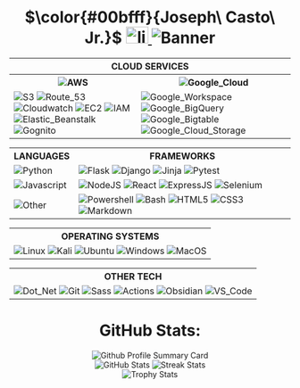 <html>

<body>
    <div>
        <div>
            <h1 align="center">
               $\color{#00bfff}{Joseph\ Casto\ Jr.}$
                <span id="linkedin_logo">
                    <a href="https://linkedin.com/in/joseph-casto-jr/" target="blank"><img src="https://raw.githubusercontent.com/rahuldkjain/github-profile-readme-generator/master/src/images/icons/Social/linked-in-alt.svg" alt="linkedin" height="30" width="40"/>
                    </a>
                    <img alt="Banner" src="https://readme-typing-svg.demolab.com/?lines=Full-stack%20development;Cybersecurity;Network%20Engineering;20%2B%20years%20of%20technology%20experience;Always%20building%20&font=Merriweather%20Sans%20Code&center=true&width=640&height=45&color=yellow&vCenter=false&pause=1000&size=30"/>
                </span>
            </h1>
        </div>
    </div>
    <table>
        <tr>
            <th id="cloud_services" colspan="2">
                CLOUD SERVICES
            </th>
        </tr>
        <tr>
            <th>
                <img alt="AWS" src="https://img.shields.io/badge/-Amazon%20Web%20Services-232f3e?style=flat-square&logo=amazon-web-services&logoColor=FF9900"/>
            </th>
            <th>
                <img alt="Google_Cloud" src="https://img.shields.io/badge/-Google_Cloud_Platform-4285F4?style=flat-square&logo=google-cloud&logoColor=FF7143"/>
            </th>
        </tr>
        <tr>
            <td>
                <img alt="S3" src="https://img.shields.io/badge/-Amazon%20S3-232f3e?style=flat-square&logo=amazon-s3&logoColor=FF9900"/>
                <img alt="Route_53" src="https://img.shields.io/badge/-Route%2053-232f3e?style=flat-square&logo=amazon-route-53&logoColor=FF9900"/>
                <img alt="Cloudwatch" src="https://img.shields.io/badge/-Cloudwatch-232f3e?style=flat-square&logo=amazon-cloudwatch&logoColor=FF9900"/>
                <img alt="EC2" src="https://img.shields.io/badge/-Amazon%20EC2-232f3e?style=flat-square&logo=amazon-ec2&logoColor=FF9900"/>
                <img alt="IAM" src="https://img.shields.io/badge/-Amazon%20IAM-232f3e?style=flat-square&logo=amazoniam&logoColor=FF9900"/>
                <img alt="Elastic_Beanstalk" src="https://img.shields.io/badge/-Elastic%20Beanstalk-232f3e?style=flat-square&logo=amazonsimpleemailservice&logoColor=FF9900"/>
                <img alt="Gognito" src="https://img.shields.io/badge/-Cognito-232f3e?style=flat-square&logo=amazoncognito&logoColor=FF9900"/>
            </td>
            <td>
                <img alt="Google_Workspace" src="https://img.shields.io/badge/-Google%20WorkSpace-4285F4?style=flat-square&logo=google&logoColor=FF7143"/>
                <img alt="Google_BigQuery" src="https://img.shields.io/badge/-Google%20BigQuery-4285F4?style=flat-square&logo=googlebigquery&logoColor=FF7143"/>
                <img alt="Google_Bigtable" src="https://img.shields.io/badge/-Google%20Big%20Table-4285F4?style=flat-square&logo=googlebigtable&logoColor=FF7143"/>
                <img alt="Google_Cloud_Storage" src="https://img.shields.io/badge/-Google%20Cloud%20Storage-4285F4?style=flat-square&logo=googlecloudstorage&logoColor=FF7143"/>
            </td>
        </tr>
    </table>
    <table>
        <tr>
            <th>
                LANGUAGES
            </th>
            <th>
                FRAMEWORKS
            </th>
        </tr>
        <tr>
            <td>
                <img alt="Python" src="https://img.shields.io/badge/-Python-4584b6?style=flat-square&logo=python&logoColor=ffde57"/>
            </td>
            <td>
                <img alt="Flask" src="https://img.shields.io/badge/-Flask-ffffff?style=flat-square&logo=flask&logoColor=black"/>
                <img alt="Django" src="https://img.shields.io/badge/Django-092E20?style=flat-square&logo=django&logoColor=green"/>
                <img alt="Jinja" src="https://img.shields.io/badge/-Jinja-ffffff?style=flat-square&logo=jinja&logoColor=red"/>
                <img alt="Pytest" src="https://img.shields.io/badge/-Pytest-646464?style=flat-square&logo=pytest&logoColor=4584b6"/>
            </td>
        </tr>
        <tr>
        </tr>
        <tr>
            <td>
                <img alt="Javascript" src="https://img.shields.io/badge/-Javascript-000000?style=flat-square&logo=javascript&logoColor=yellow"/>
            </td>
            <td>
                <img alt="NodeJS" src="https://img.shields.io/badge/Node%20js-215732?style=flat-square&logo=nodedotjs&logoColor=white"/>
                <img alt="React" src="https://img.shields.io/badge/React-20232A?style=flat-square&logo=react&logoColor=61DAFB"/>
                <img alt="ExpressJS" src="https://img.shields.io/badge/Express%20JS-000000?style=flat-square&logo=express&logoColor=white"/>
                <img alt="Selenium" src="https://img.shields.io/badge/Selenium-43B02A?style=flat-square&logo=Selenium&logoColor=white"/>
            </td>
            </td>
        </tr>
            <tr>
            <td>
                <img alt="Other" src="https://img.shields.io/badge/-Other-f65314?style=flat-square&logo=git&logoColor=00a1f1"/>
            </td>
            <td>
                <img alt="Powershell" src="https://img.shields.io/badge/-Powershell-0037DA?style=flat-square&logo=zsh&logoColor=4285F4"/>
                <img alt="Bash" src="https://img.shields.io/badge/-Bash-000000?style=flat-square&logo=zsh&logoColor=white"/>
                <img alt="HTML5" src="https://img.shields.io/badge/-HTML5-ffffff?style=flat-square&logo=html5&logoColor=orange"/>
                <img alt="CSS3" src="https://img.shields.io/badge/-CSS3-ffffff?style=flat-square&logo=css3&logoColor=blue"/>
                <img alt="Markdown" src="https://img.shields.io/badge/-Markdown-1a73e8?style=flat-square&logo=markdown&logoColor=00a1f1"/>
            </td>
        </tr>
    </table>
    <table>
        <tr>
            <th>
                OPERATING SYSTEMS
            </th>
        </tr>
        <tr>
            <td>
                <img alt="Linux" src="https://img.shields.io/badge/-Linux-ffcc33?style=flat-square&logo=linux&logoColor=000000"/>
                <img alt="Kali" src="https://img.shields.io/badge/-Kali%20Linux-06051F?style=flat-square&logo=kalilinux&logoColor=white"/>
                <img alt="Ubuntu" src="https://img.shields.io/badge/-Ubuntu-E95420?style=flat-square&logo=ubuntu&logoColor=06051F"/>
                <img alt="Windows" src="https://img.shields.io/badge/-Windows-00a1f1?style=flat-square&logo=&logoColor=E95420"/>
                <img alt="MacOS" src="https://img.shields.io/badge/-MacOS-ffffff?style=flat-square&logo=apple&logoColor=black"/>
            </td>
        </tr>
    </table>
    <table>
        <tr>
            <th>
                OTHER TECH
            </th>
            <tr>
                <td>
                    <img alt="Dot_Net" src="https://img.shields.io/badge/.NET-512BD4?style=flat-square&logo=dotnet&logoColor=white"/>
                    <img alt="Git" src="https://img.shields.io/badge/-Git-F05032?style=flat-square&logo=git&logoColor=white"/>
                    <img alt="Sass" src="https://img.shields.io/badge/Sass-CC6699?style=flat-square&logo=sass&logoColor=white"/>
                    <img alt="Actions" src="https://img.shields.io/badge/Github%20Actions-282a2e?flat-square&logo=githubactions&logoColor=367cf"/>
                    <img alt="Obsidian" src="https://img.shields.io/badge/-Obsidian-7C3AED?style=flat-square&logo=obsidian&logoColor=white"/>
                    <img alt="VS_Code" src="https://img.shields.io/badge/-VS%20Code-0078d7?style=flat-square&logo=code&logoColor=white"/>
                </td>
            </tr>
        </tr>
    </table>
    <div align="center">
        <h1>GitHub Stats:</h1>
            <div>
                <img alt="Github Profile Summary Card" src="https://github-profile-summary-cards.vercel.app/api/cards/profile-details?username=casto-tech"/>
            </div>
            <div>
                <img alt="GitHub Stats" src="https://github-readme-stats-git-masterrstaa-rickstaa.vercel.app/api?username=casto-tech"/>
                <img alt="Streak Stats" src="https://github-readme-streak-stats.herokuapp.com/?user=casto-tech"/>
            </div>
            <div align="center">
                <img alt="Trophy Stats" src="https://github-profile-trophy.vercel.app/?username=casto-tech&rank=SSS,SS,S,AAA,AA,A,B,C,SECRET"/>
            </div>
    </div>
